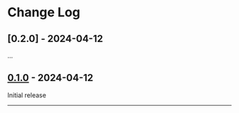 # Change Log

## [0.2.0] - 2024-04-12

...

## [0.1.0] - 2024-04-12

Initial release

---

[Unreleased]: https://github.com/kurtharriger/clj-mergetool/compare/0.1.0...HEAD
[0.1.0]: https://github.com/kurtharriger/clj-mergetool/compare/0.0.0...0.1.0
